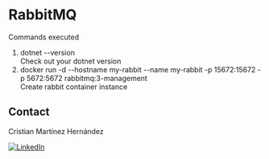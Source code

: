# RabbitMQ

<p>Commands executed</p>
<ol>
  <li>dotnet --version </li> Check out your dotnet version 
  <li>docker run -d --hostname my-rabbit --name my-rabbit -p 15672:15672 -p 5672:5672 rabbitmq:3-management</li> Create rabbit container instance 
</ol>

<!-- CONTACT -->
## Contact
Cristian Martínez Hernández 

[![LinkedIn][linkedin-shield]][linkedin-url]


<!-- MARKDOWN LINKS & IMAGES -->
[linkedin-shield]: https://img.shields.io/badge/-LinkedIn-black.svg?style=for-the-badge&logo=linkedin&colorB=555
[linkedin-url]: https://www.linkedin.com/in/cristian-mart%C3%ADnez-hern%C3%A1ndez-08043699/
